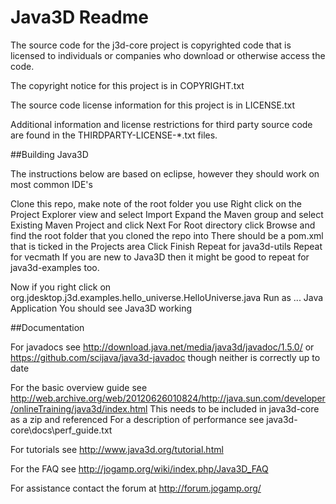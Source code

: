 Java3D Readme
===
The source code for the j3d-core project is copyrighted code that is
licensed to individuals or companies who download or otherwise access
the code.

The copyright notice for this project is in COPYRIGHT.txt

The source code license information for this project is in LICENSE.txt

Additional information and license restrictions for third party source
code are found in the THIRDPARTY-LICENSE-*.txt files.

##Building Java3D

The instructions below are based on eclipse, however they should work on most common IDE's

Clone this repo, make note of the root folder you use
Right click on the Project Explorer view and select Import
Expand the Maven group and select Existing Maven Project and click Next
For Root directory click Browse and find the root folder that you cloned the repo into
There should be a pom.xml that is ticked in the Projects area 
Click Finish
Repeat for java3d-utils 
Repeat for vecmath
If you are new to Java3D then it might be good to repeat for java3d-examples too.

Now if you right click on
org.jdesktop.j3d.examples.hello_universe.HelloUniverse.java
Run as ... Java Application
You should see Java3D working

##Documentation

For javadocs see
http://download.java.net/media/java3d/javadoc/1.5.0/
or
https://github.com/scijava/java3d-javadoc
though neither is correctly up to date

For the basic overview guide see
http://web.archive.org/web/20120626010824/http://java.sun.com/developer/onlineTraining/java3d/index.html
This needs to be included in java3d-core as a zip and referenced
For a description of performance see java3d-core\docs\perf_guide.txt

For tutorials see
http://www.java3d.org/tutorial.html


For the FAQ see
http://jogamp.org/wiki/index.php/Java3D_FAQ


For assistance contact the forum at 
http://forum.jogamp.org/